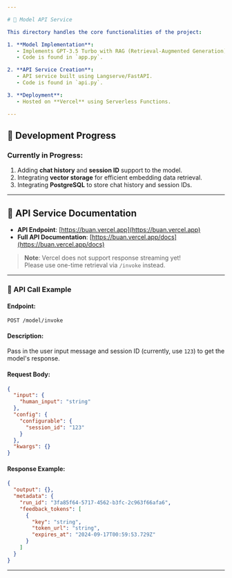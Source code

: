 ```yaml
---

# 🌟 Model API Service

This directory handles the core functionalities of the project:

1. **Model Implementation**:  
   - Implements GPT-3.5 Turbo with RAG (Retrieval-Augmented Generation) using LangChain.  
   - Code is found in `app.py`.

2. **API Service Creation**:  
   - API service built using Langserve/FastAPI.  
   - Code is found in `api.py`.

3. **Deployment**:  
   - Hosted on **Vercel** using Serverless Functions.  

---
```


## 🚧 Development Progress

### Currently in Progress:

1. Adding **chat history** and **session ID** support to the model.
2. Integrating **vector storage** for efficient embedding data retrieval.
3. Integrating **PostgreSQL** to store chat history and session IDs.

---

## 📖 API Service Documentation

- **API Endpoint**: [https://buan.vercel.app](https://buan.vercel.app)
- **Full API Documentation**: [https://buan.vercel.app/docs](https://buan.vercel.app/docs)

> **Note**: Vercel does not support response streaming yet!  
> Please use one-time retrieval via `/invoke` instead.

---

### 🚀 API Call Example

#### **Endpoint**:  
```http
POST /model/invoke
```

#### **Description**:  
Pass in the user input message and session ID (currently, use `123`) to get the model's response.

#### **Request Body**:
```json
{
  "input": {
    "human_input": "string"
  },
  "config": {
    "configurable": {
      "session_id": "123"
    }
  },
  "kwargs": {}
}
```

#### **Response Example**:
```json
{
  "output": {},
  "metadata": {
    "run_id": "3fa85f64-5717-4562-b3fc-2c963f66afa6",
    "feedback_tokens": [
      {
        "key": "string",
        "token_url": "string",
        "expires_at": "2024-09-17T00:59:53.729Z"
      }
    ]
  }
}
```

---